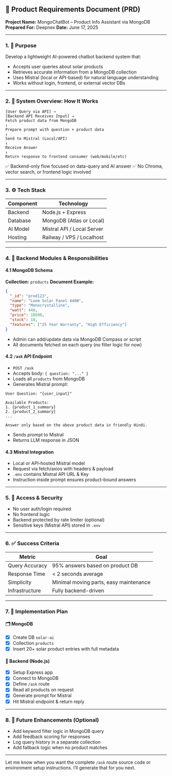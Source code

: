 ## 🧾 Product Requirements Document (PRD)

**Project Name:** MongoChatBot – Product Info Assistant via MongoDB
**Prepared For:** Deepnex
**Date:** June 17, 2025

---

### 1. 🎯 Purpose

Develop a lightweight AI-powered chatbot backend system that:

* Accepts user queries about solar products
* Retrieves accurate information from a MongoDB collection
* Uses Mistral (local or API-based) for natural language understanding
* Works without login, frontend, or external vector DBs

---

### 2. 🧠 System Overview: How It Works

```text
[User Query via API] →
[Backend API Receives Input] →
Fetch product data from MongoDB
↓
Prepare prompt with question + product data
↓
Send to Mistral (Local/API)
↓
Receive Answer
↓
Return response to frontend consumer (web/mobile/etc)
```

✅ Backend-only flow focused on data-query and AI answer
✅ No Chroma, vector search, or frontend logic involved

---

### 3. ⚙️ Tech Stack

| Component | Technology                 |
| --------- | -------------------------- |
| Backend   | Node.js + Express          |
| Database  | MongoDB (Atlas or Local)   |
| AI Model  | Mistral API / Local Server |
| Hosting   | Railway / VPS / Localhost  |

---

### 4. 🔌 Backend Modules & Responsibilities

#### 4.1 MongoDB Schema

**Collection:** `products`
**Document Example:**

```json
{
  "_id": "prod123",
  "name": "Loom Solar Panel 440W",
  "type": "Monocrystalline",
  "watt": 440,
  "price": 10500,
  "stock": 18,
  "features": ["25 Year Warranty", "High Efficiency"]
}
```

* Admin can add/update data via MongoDB Compass or script
* All documents fetched on each query (no filter logic for now)

#### 4.2 `/ask` API Endpoint

* `POST /ask`
* Accepts body: `{ question: "..." }`
* Loads all `products` from MongoDB
* Generates Mistral prompt:

```text
User Question: "{user_input}"

Available Products:
1. {product_1_summary}
2. {product_2_summary}
...

Answer only based on the above product data in friendly Hindi.
```

* Sends prompt to Mistral
* Returns LLM response in JSON

#### 4.3 Mistral Integration

* Local or API-hosted Mistral model
* Request via fetch/axios with headers & payload
* `.env` contains Mistral API URL & Key
* Instruction inside prompt ensures product-bound answers

---

### 5. 🔐 Access & Security

* No user auth/login required
* No frontend logic
* Backend protected by rate limiter (optional)
* Sensitive keys (Mistral API) stored in `.env`

---

### 6. ✅ Success Criteria

| Metric         | Goal                                   |
| -------------- | -------------------------------------- |
| Query Accuracy | 95% answers based on product DB        |
| Response Time  | < 2 seconds average                    |
| Simplicity     | Minimal moving parts, easy maintenance |
| Infrastructure | Fully backend-driven                   |

---

### 7. 🚀 Implementation Plan

#### 🗂️ MongoDB

* [x] Create DB `solar-ai`
* [x] Collection `products`
* [x] Insert 20+ solar product entries with full metadata

#### 🔧 Backend (Node.js)

* [x] Setup Express app
* [x] Connect to MongoDB
* [x] Define `/ask` route
* [x] Read all products on request
* [x] Generate prompt for Mistral
* [x] Hit Mistral endpoint & return reply

---

### 8. 🔄 Future Enhancements (Optional)

* Add keyword filter logic in MongoDB query
* Add feedback scoring for responses
* Log query history in a separate collection
* Add fallback logic when no product matches

---

Let me know when you want the complete `/ask` route source code or environment setup instructions. I’ll generate that for you next.
